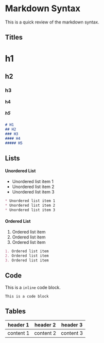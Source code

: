 # Markdown Syntax

This is a quick review of the markdown syntax.

## Titles

# h1
## h2
### h3
#### h4
##### h5

``` markdown
# H1
## H2
### H3
#### H4
##### H5
```
    
## Lists

#### Unordered List

* Unordered list item 1
* Unordered list item 2
* Unordered list item 3

``` markdown
* Unordered list item 1
* Unordered list item 2
* Unordered list item 3
```

#### Ordered List

1. Ordered list item
2. Ordered list item
3. Ordered list item

``` markdown
1. Ordered list item
2. Ordered list item
3. Ordered list item
```

## Code

This is a ```inline``` code block.

```
This is a code block
```

## Tables

| header 1  | header 2  | header 3  |
|-----------|-----------|-----------|
| content 1 | content 2 | content 3 |